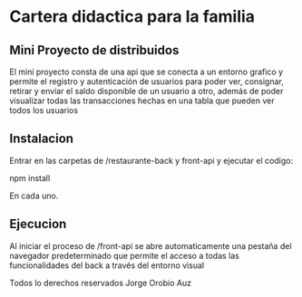 # Cartera didactica para la familia
## Mini Proyecto de distribuidos

El mini proyecto consta de una api que se conecta a un entorno grafico y permite el registro y autenticación de usuarios para poder ver, consignar, retirar y enviar el saldo disponible de un usuario a otro, además de poder visualizar todas las transacciones hechas en una tabla que pueden ver todos los usuarios


## Instalacion 

Entrar en las carpetas de /restaurante-back y front-api y ejecutar el codigo: 

npm install

En cada uno.

## Ejecucion 

Al iniciar el proceso de /front-api se abre automaticamente una pestaña del navegador predeterminado que permite el acceso a todas las funcionalidades del back a través del entorno visual





Todos lo derechos reservados 
Jorge Orobio Auz
